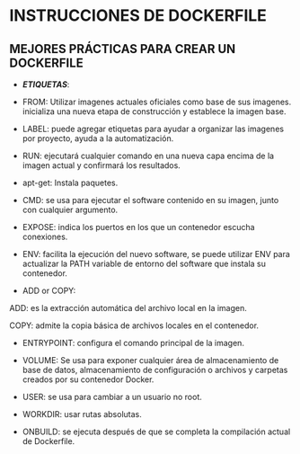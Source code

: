 # INSTRUCCIONES DE DOCKERFILE 

## MEJORES PRÁCTICAS PARA CREAR UN DOCKERFILE



* **_ETIQUETAS_**:

- FROM: Utilizar imagenes actuales oficiales como base de sus imagenes.
inicializa una nueva etapa de construcción y establece la imagen base.

- LABEL: puede agregar etiquetas para ayudar a organizar las imagenes por proyecto, ayuda a la automatización. 

- RUN: ejecutará cualquier comando en una nueva capa encima de la imagen actual y confirmará los resultados. 

- apt-get: Instala paquetes.

- CMD: se usa para ejecutar el software contenido en su imagen, junto con cualquier argumento.

- EXPOSE:  indica los puertos en los que un contenedor escucha conexiones.

- ENV: facilita la ejecución del nuevo software, se puede utilizar ENV para actualizar la PATH variable de entorno del software que instala su contenedor.

- ADD or COPY: 

ADD: es la extracción automática del archivo local en la imagen.

COPY: admite la copia básica de archivos locales en el contenedor.

- ENTRYPOINT: configura el comando principal de la imagen.

- VOLUME: Se usa para exponer cualquier área de almacenamiento de base de datos, almacenamiento de configuración o archivos y carpetas creados por su contenedor Docker. 

- USER: se usa para cambiar a un usuario no root.

- WORKDIR: usar rutas absolutas.

- ONBUILD: se ejecuta después de que se completa la compilación actual de Dockerfile.

